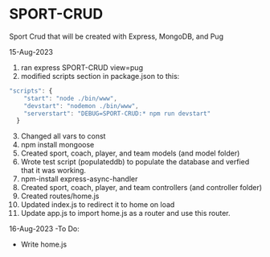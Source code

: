 # SPORT-CRUD
Sport Crud that will be created with Express, MongoDB, and Pug 

15-Aug-2023
1. ran express SPORT-CRUD view=pug
2. modified scripts section in package.json to this: 
```javascript
"scripts": {
    "start": "node ./bin/www",
    "devstart": "nodemon ./bin/www",
    "serverstart": "DEBUG=SPORT-CRUD:* npm run devstart"
  }
```
3. Changed all vars to const 
4. npm install mongoose
5. Created sport, coach, player, and team models (and model folder)
6. Wrote test script (populateddb) to populate the database and verfied that it was working. 
7. npm-install express-async-handler
8. Created sport, coach, player, and team controllers (and controller folder)
9. Created routes/home.js
10. Updated index.js to redirect it to home on load 
11. Update app.js to import home.js as a router and use this router. 


16-Aug-2023
-To Do: 
- Write home.js
